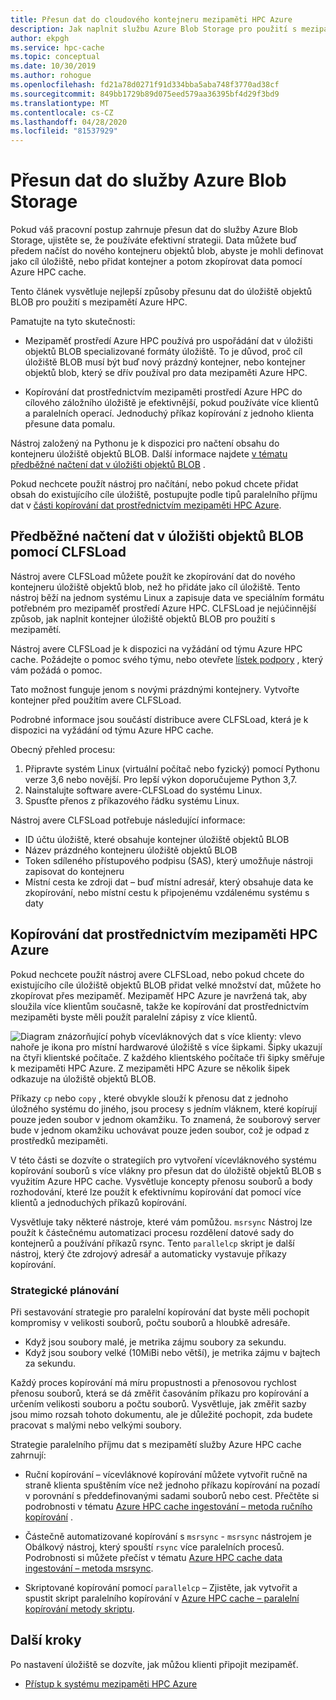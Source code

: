 ```yaml
---
title: Přesun dat do cloudového kontejneru mezipaměti HPC Azure
description: Jak naplnit službu Azure Blob Storage pro použití s mezipamětí Azure HPC
author: ekpgh
ms.service: hpc-cache
ms.topic: conceptual
ms.date: 10/30/2019
ms.author: rohogue
ms.openlocfilehash: fd21a78d0271f91d334bba5aba748f3770ad38cf
ms.sourcegitcommit: 849bb1729b89d075eed579aa36395bf4d29f3bd9
ms.translationtype: MT
ms.contentlocale: cs-CZ
ms.lasthandoff: 04/28/2020
ms.locfileid: "81537929"
---
```

# <a name="move-data-to-azure-blob-storage"></a>Přesun dat do služby Azure Blob Storage

Pokud váš pracovní postup zahrnuje přesun dat do služby Azure Blob Storage, ujistěte se, že používáte efektivní strategii. Data můžete buď předem načíst do nového kontejneru objektů blob, abyste je mohli definovat jako cíl úložiště, nebo přidat kontejner a potom zkopírovat data pomocí Azure HPC cache.

Tento článek vysvětluje nejlepší způsoby přesunu dat do úložiště objektů BLOB pro použití s mezipamětí Azure HPC.

Pamatujte na tyto skutečnosti:

* Mezipaměť prostředí Azure HPC používá pro uspořádání dat v úložišti objektů BLOB specializované formáty úložiště. To je důvod, proč cíl úložiště BLOB musí být buď nový prázdný kontejner, nebo kontejner objektů blob, který se dřív používal pro data mezipaměti Azure HPC.

* Kopírování dat prostřednictvím mezipaměti prostředí Azure HPC do cílového záložního úložiště je efektivnější, pokud používáte více klientů a paralelních operací. Jednoduchý příkaz kopírování z jednoho klienta přesune data pomalu.

Nástroj založený na Pythonu je k dispozici pro načtení obsahu do kontejneru úložiště objektů BLOB. Další informace najdete [v tématu předběžné načtení dat v úložišti objektů BLOB](#pre-load-data-in-blob-storage-with-clfsload) .

Pokud nechcete použít nástroj pro načítání, nebo pokud chcete přidat obsah do existujícího cíle úložiště, postupujte podle tipů paralelního příjmu dat v [části kopírování dat prostřednictvím mezipaměti HPC Azure](#copy-data-through-the-azure-hpc-cache).

## <a name="pre-load-data-in-blob-storage-with-clfsload"></a>Předběžné načtení dat v úložišti objektů BLOB pomocí CLFSLoad

Nástroj avere CLFSLoad můžete použít ke zkopírování dat do nového kontejneru úložiště objektů blob, než ho přidáte jako cíl úložiště. Tento nástroj běží na jednom systému Linux a zapisuje data ve speciálním formátu potřebném pro mezipaměť prostředí Azure HPC. CLFSLoad je nejúčinnější způsob, jak naplnit kontejner úložiště objektů BLOB pro použití s mezipamětí.

Nástroj avere CLFSLoad je k dispozici na vyžádání od týmu Azure HPC cache. Požádejte o pomoc svého týmu, nebo otevřete [lístek podpory](hpc-cache-support-ticket.md) , který vám požádá o pomoc.

Tato možnost funguje jenom s novými prázdnými kontejnery. Vytvořte kontejner před použitím avere CLFSLoad.

Podrobné informace jsou součástí distribuce avere CLFSLoad, která je k dispozici na vyžádání od týmu Azure HPC cache.

Obecný přehled procesu:

1. Připravte systém Linux (virtuální počítač nebo fyzický) pomocí Pythonu verze 3,6 nebo novější. Pro lepší výkon doporučujeme Python 3,7.
1. Nainstalujte software avere-CLFSLoad do systému Linux.
1. Spusťte přenos z příkazového řádku systému Linux.

Nástroj avere CLFSLoad potřebuje následující informace:

* ID účtu úložiště, které obsahuje kontejner úložiště objektů BLOB
* Název prázdného kontejneru úložiště objektů BLOB
* Token sdíleného přístupového podpisu (SAS), který umožňuje nástroji zapisovat do kontejneru
* Místní cesta ke zdroji dat – buď místní adresář, který obsahuje data ke zkopírování, nebo místní cestu k připojenému vzdálenému systému s daty

## <a name="copy-data-through-the-azure-hpc-cache"></a>Kopírování dat prostřednictvím mezipaměti HPC Azure

Pokud nechcete použít nástroj avere CLFSLoad, nebo pokud chcete do existujícího cíle úložiště objektů BLOB přidat velké množství dat, můžete ho zkopírovat přes mezipaměť. Mezipaměť HPC Azure je navržená tak, aby sloužila více klientům současně, takže ke kopírování dat prostřednictvím mezipaměti byste měli použít paralelní zápisy z více klientů.

![Diagram znázorňující pohyb vícevláknových dat s více klienty: vlevo nahoře je ikona pro místní hardwarové úložiště s více šipkami. Šipky ukazují na čtyři klientské počítače. Z každého klientského počítače tři šipky směřuje k mezipaměti HPC Azure. Z mezipaměti HPC Azure se několik šipek odkazuje na úložiště objektů BLOB.](media/hpc-cache-parallel-ingest.png)

Příkazy ``cp`` nebo ``copy`` , které obvykle slouží k přenosu dat z jednoho úložného systému do jiného, jsou procesy s jedním vláknem, které kopírují pouze jeden soubor v jednom okamžiku. To znamená, že souborový server bude v jednom okamžiku uchovávat pouze jeden soubor, což je odpad z prostředků mezipaměti.

V této části se dozvíte o strategiích pro vytvoření vícevláknového systému kopírování souborů s více vlákny pro přesun dat do úložiště objektů BLOB s využitím Azure HPC cache. Vysvětluje koncepty přenosu souborů a body rozhodování, které lze použít k efektivnímu kopírování dat pomocí více klientů a jednoduchých příkazů kopírování.

Vysvětluje taky některé nástroje, které vám pomůžou. ``msrsync`` Nástroj lze použít k částečnému automatizaci procesu rozdělení datové sady do kontejnerů a používání příkazů rsync. Tento ``parallelcp`` skript je další nástroj, který čte zdrojový adresář a automaticky vystavuje příkazy kopírování.

### <a name="strategic-planning"></a>Strategické plánování

Při sestavování strategie pro paralelní kopírování dat byste měli pochopit kompromisy v velikosti souborů, počtu souborů a hloubkě adresáře.

* Když jsou soubory malé, je metrika zájmu soubory za sekundu.
* Když jsou soubory velké (10MiBi nebo větší), je metrika zájmu v bajtech za sekundu.

Každý proces kopírování má míru propustnosti a přenosovou rychlost přenosu souborů, která se dá změřit časováním příkazu pro kopírování a určením velikosti souboru a počtu souborů. Vysvětluje, jak změřit sazby jsou mimo rozsah tohoto dokumentu, ale je důležité pochopit, zda budete pracovat s malými nebo velkými soubory.

Strategie paralelního příjmu dat s mezipamětí služby Azure HPC cache zahrnují:

* Ruční kopírování – vícevláknové kopírování můžete vytvořit ručně na straně klienta spuštěním více než jednoho příkazu kopírování na pozadí v porovnání s předdefinovanými sadami souborů nebo cest. Přečtěte si podrobnosti v tématu [Azure HPC cache ingestování – metoda ručního kopírování](hpc-cache-ingest-manual.md) .

* Částečně automatizované kopírování s ``msrsync``  -  ``msrsync`` nástrojem je Obálkový nástroj, který spouští ``rsync`` více paralelních procesů. Podrobnosti si můžete přečíst v tématu [Azure HPC cache data ingestování – metoda msrsync](hpc-cache-ingest-msrsync.md).

* Skriptované kopírování pomocí ``parallelcp`` – Zjistěte, jak vytvořit a spustit skript paralelního kopírování v [Azure HPC cache – paralelní kopírování metody skriptu](hpc-cache-ingest-parallelcp.md).

## <a name="next-steps"></a>Další kroky

Po nastavení úložiště se dozvíte, jak můžou klienti připojit mezipaměť.

* [Přístup k systému mezipaměti HPC Azure](hpc-cache-mount.md)

